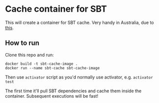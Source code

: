 # Cache container for SBT
This will create a container for SBT cache. Very handy in Australia, due to [this](https://groups.google.com/forum/#!topic/sbt-dev/e7q1E_jXjK8).

## How to run
Clone this repo and run:
```
docker build -t sbt-cache-image .
docker run --name sbt-cache sbt-cache-image
```

Then use `activator` script as you'd normally use activator, e.g.
```activator test```

The first time it'll pull SBT dependencies and cache them inside the container. Subsequent executions will be fast!
